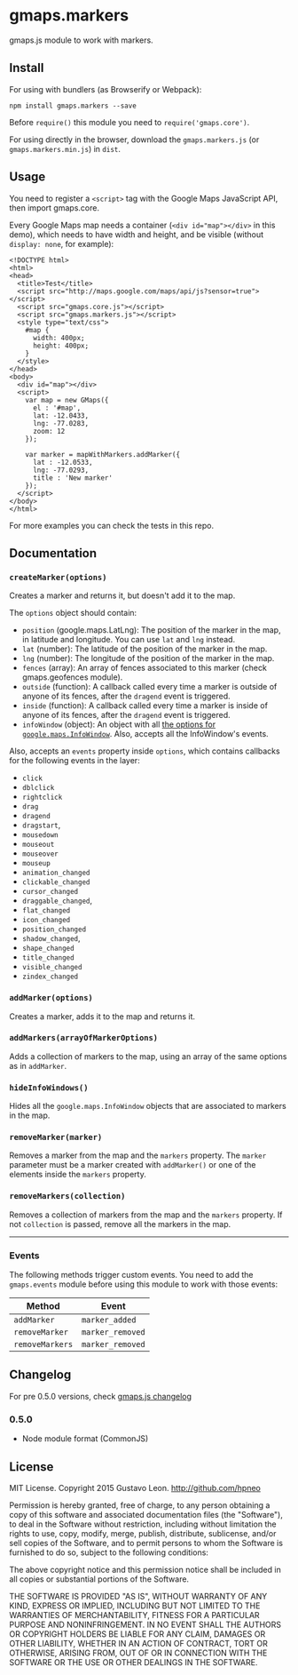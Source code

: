 # gmaps.markers

gmaps.js module to work with markers.

## Install

For using with bundlers (as Browserify or Webpack):

`npm install gmaps.markers --save`

Before `require()` this module you need to `require('gmaps.core')`.

For using directly in the browser, download the `gmaps.markers.js` (or `gmaps.markers.min.js`) in `dist`.

## Usage

You need to register a `<script>` tag with the Google Maps JavaScript API, then import gmaps.core.

Every Google Maps map needs a container (`<div id="map"></div>` in this demo), which needs to have width and height, and be visible (without `display: none`, for example):

```
<!DOCTYPE html>
<html>
<head>
  <title>Test</title>
  <script src="http://maps.google.com/maps/api/js?sensor=true"></script>
  <script src="gmaps.core.js"></script>
  <script src="gmaps.markers.js"></script>
  <style type="text/css">
    #map {
      width: 400px;
      height: 400px;
    }
  </style>
</head>
<body>
  <div id="map"></div>
  <script>
    var map = new GMaps({
      el : '#map',
      lat: -12.0433,
      lng: -77.0283,
      zoom: 12
    });

    var marker = mapWithMarkers.addMarker({
      lat : -12.0533,
      lng: -77.0293,
      title : 'New marker'
    });
  </script>
</body>
</html>
```

For more examples you can check the tests in this repo.

## Documentation

### `createMarker(options)`

Creates a marker and returns it, but doesn't add it to the map.

The `options` object should contain:

* `position` (google.maps.LatLng): The position of the marker in the map, in latitude and longitude. You can use `lat` and `lng` instead.
* `lat` (number): The latitude of the position of the marker in the map.
* `lng` (number): The longitude of the position of the marker in the map.
* `fences` (array): An array of fences associated to this marker (check gmaps.geofences module).
* `outside` (function): A callback called every time a marker is outside of anyone of its fences, after the `dragend` event is triggered.
* `inside` (function): A callback called every time a marker is inside of anyone of its fences, after the `dragend` event is triggered.
* `infoWindow` (object): An object with all [the options for `google.maps.InfoWindow`](https://developers.google.com/maps/documentation/javascript/reference#InfoWindowOptions). Also, accepts all the InfoWindow's events.

Also, accepts an `events` property inside `options`, which contains callbacks for the following events in the layer:

* `click`
* `dblclick`
* `rightclick`
* `drag`
* `dragend`
* `dragstart`,
* `mousedown`
* `mouseout`
* `mouseover`
* `mouseup`
* `animation_changed`
* `clickable_changed`
* `cursor_changed`
* `draggable_changed`,
* `flat_changed`
* `icon_changed`
* `position_changed`
* `shadow_changed`,
* `shape_changed`
* `title_changed`
* `visible_changed`
* `zindex_changed`

### `addMarker(options)`

Creates a marker, adds it to the map and returns it.

### `addMarkers(arrayOfMarkerOptions)`

Adds a collection of markers to the map, using an array of the same options as in `addMarker`.

### `hideInfoWindows()`

Hides all the `google.maps.InfoWindow` objects that are associated to markers in the map.

### `removeMarker(marker)`

Removes a marker from the map and the `markers` property. The `marker` parameter must be a marker created with `addMarker()` or one of the elements inside the `markers` property.

### `removeMarkers(collection)`

Removes a collection of markers from the map and the `markers` property. If not `collection` is passed, remove all the markers in the map.

---

### Events

The following methods trigger custom events. You need to add the `gmaps.events` module before using this module to work with those events:

| Method | Event |
| ------ | ----- |
| `addMarker` | `marker_added` |
| `removeMarker` | `marker_removed` |
| `removeMarkers` | `marker_removed` |

## Changelog

For pre 0.5.0 versions, check [gmaps.js changelog](https://github.com/hpneo/gmaps#changelog)

### 0.5.0

* Node module format (CommonJS)

## License

MIT License. Copyright 2015 Gustavo Leon. http://github.com/hpneo

Permission is hereby granted, free of charge, to any
person obtaining a copy of this software and associated
documentation files (the "Software"), to deal in the
Software without restriction, including without limitation
the rights to use, copy, modify, merge, publish,
distribute, sublicense, and/or sell copies of the
Software, and to permit persons to whom the Software is
furnished to do so, subject to the following conditions:

The above copyright notice and this permission notice
shall be included in all copies or substantial portions of
the Software.

THE SOFTWARE IS PROVIDED "AS IS", WITHOUT WARRANTY OF ANY
KIND, EXPRESS OR IMPLIED, INCLUDING BUT NOT LIMITED TO THE
WARRANTIES OF MERCHANTABILITY, FITNESS FOR A PARTICULAR
PURPOSE AND NONINFRINGEMENT. IN NO EVENT SHALL THE AUTHORS
OR COPYRIGHT HOLDERS BE LIABLE FOR ANY CLAIM, DAMAGES OR
OTHER LIABILITY, WHETHER IN AN ACTION OF CONTRACT, TORT OR
OTHERWISE, ARISING FROM, OUT OF OR IN CONNECTION WITH THE
SOFTWARE OR THE USE OR OTHER DEALINGS IN THE SOFTWARE.